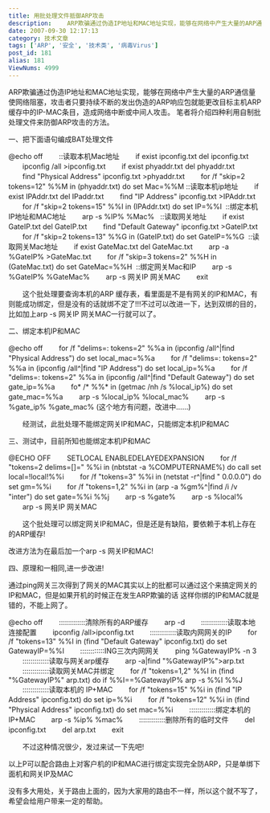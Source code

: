 ```yaml
---
title: 用批处理文件抵御ARP攻击
description: 　　ARP欺骗通过伪造IP地址和MAC地址实现，能够在网络中产生大量的ARP通信量使网络阻塞，攻击者只要持续不断的发出伪造的ARP响应包就能更改目标主机ARP缓存中的IP-MAC条目，造成网络中断或中间人攻击。笔者将介绍四种利用自制批处理文件来防御ARP攻击的方法。　　一、把下面语句编成BAT处理文件   @echooff。。。。。。。。。。。。。。。
date: 2007-09-30 12:17:13
category: 技术文章
tags: ['ARP', '安全', '技术类', '病毒Virus']
post_id: 181
alias: 181
ViewNums: 4999
---
```


ARP欺骗通过伪造IP地址和MAC地址实现，能够在网络中产生大量的ARP通信量使网络阻塞，攻击者只要持续不断的发出伪造的ARP响应包就能更改目标主机ARP缓存中的IP-MAC条目，造成网络中断或中间人攻击。 笔者将介绍四种利用自制批处理文件来防御ARP攻击的方法。

一、把下面语句编成BAT处理文件

@echo off
　　::读取本机Mac地址
　　if exist ipconfig.txt del ipconfig.txt
　　ipconfig /all >ipconfig.txt
　　if exist phyaddr.txt del phyaddr.txt
　　find "Physical Address" ipconfig.txt >phyaddr.txt
　　for /f "skip=2 tokens=12" %%M in (phyaddr.txt) do set Mac=%%M ::读取本机ip地址
　　if exist IPAddr.txt del IPaddr.txt
　　find "IP Address" ipconfig.txt >IPAddr.txt
　　for /f "skip=2 tokens=15" %%I in (IPAddr.txt) do set IP=%%I  ::绑定本机IP地址和MAC地址
　　arp -s %IP% %Mac%   ::读取网关地址
　　if exist GateIP.txt del GateIP.txt
　　find "Default Gateway" ipconfig.txt >GateIP.txt
　　for /f "skip=2 tokens=13" %%G in (GateIP.txt) do set GateIP=%%G  ::读取网关Mac地址
　　if exist GateMac.txt del GateMac.txt
　　arp -a %GateIP% >GateMac.txt
　　for /f "skip=3 tokens=2" %%H in (GateMac.txt) do set GateMac=%%H  ::绑定网关Mac和IP
　　arp -s %GateIP% %GateMac%
　　arp -s 网关IP 网关MAC
　　exit

　　这个批处理要查询本机的ARP 缓存表，看里面是不是有网关的IP和MAC，有则能成功绑定，但是没有的话就绑不定了!!!不过可以改进一下，达到双绑的目的，比如加上arp -s 网关IP 网关MAC一行就可以了。

二、绑定本机IP和MAC

@echo off
　　for /f "delims=: tokens=2" %%a in (ipconfig /all^|find "Physical Address") do set local_mac=%%a
　　for /f "delims=: tokens=2" %%a in (ipconfig /all^|find "IP Address") do set local_ip=%%a
　　for /f "delims=: tokens=2" %%a in (ipconfig /all^|find "Default Gateway") do set gate_ip=%%a
　　fo* /* %%* in (getmac /nh /s %local_ip%) do set gate_mac=%%a
　　arp -s %local_ip% %local_mac%
　　arp -s %gate_ip% %gate_mac% (这个地方有问题，改进中&hellip;&hellip;)

　　经测试，此批处理不能绑定网关IP和MAC，只能绑定本机IP和MAC

三、测试中，目前所知也能绑定本机IP和MAC

@ECHO OFF
　　SETLOCAL ENABLEDELAYEDEXPANSION
　　for /f "tokens=2 delims=[]=" %%i in (nbtstat -a %COMPUTERNAME%) do call set local=!local!%%i
　　for /f "tokens=3" %%i in (netstat -r^|find " 0.0.0.0") do set gm=%%i
　　for /f "tokens=1,2" %%i in (arp -a %gm%^|find /i /v "inter") do set gate=%%i %%j
　　arp -s %gate%
　　arp -s %local%
　　arp -s 网关IP 网关MAC

　　这个批处理可以绑定网关IP和MAC，但是还是有缺陷，要依赖于本机上存在的ARP缓存!

改进方法为在最后加一个arp -s 网关IP和MAC!

四、原理和一相同,进一步改进!

通过ping网关三次得到了网关的MAC其实以上的批都可以通过这个来搞定网关的IP和MAC，但是如果开机的时候正在发生ARP欺骗的话 这样你绑的IP和MAC就是错的，不能上网了。

@echo off
　　:::::::::::::清除所有的ARP缓存
　　arp -d
　　:::::::::::::读取本地连接配置
　　ipconfig /all>ipconfig.txt
　　:::::::::::::读取内网网关的IP
　　for /f "tokens=13" %%I in (find "Default Gateway" ipconfig.txt) do set GatewayIP=%%I
　　::::::::::::ING三次内网网关
　　ping %GatewayIP% -n 3
　　:::::::::::::读取与网关arp缓存
　　arp -a|find "%GatewayIP%">arp.txt
　　:::::::::::::读取网关MAC并绑定
　　for /f "tokens=1,2" %%I in (find "%GatewayIP%" arp.txt) do if %%I==%GatewayIP% arp -s %%I %%J
　　:::::::::::::读取本机的 IP+MAC
　　for /f "tokens=15" %%i in (find "IP Address" ipconfig.txt) do set ip=%%i
　　for /f "tokens=12" %%i in (find "Physical Address" ipconfig.txt) do set mac=%%i
　　:::::::::::::绑定本机的 IP+MAC
　　arp -s %ip% %mac%
　　:::::::::::::删除所有的临时文件
　　del ipconfig.txt
　　del arp.txt
　　exit

　　不过这种情况很少，发过来试一下先吧!

以上P可以配合路由上对客户机的IP和MAC进行绑定实现完全防ARP，只是单绑下面机和网关IP及MAC

没有多大用处，关于路由上面的，因为大家用的路由不一样，所以这个就不写了，希望会给用户带来一定的帮助。

